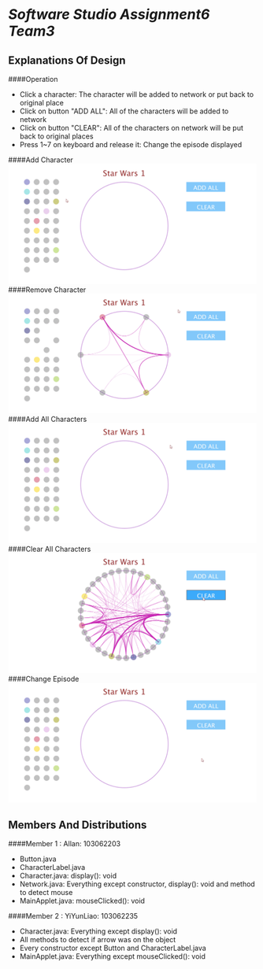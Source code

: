 # _Software Studio Assignment6 Team3_ #
## Explanations Of Design ##
####Operation
*	Click a character: The character will be added to network or put back to original place
*	Click on button "ADD ALL": All of the characters will be added to network
*	Click on button "CLEAR": All of the characters on network will be put back to original places
*	Press 1~7 on keyboard and release it: Change the episode displayed

####Add Character
![alt text](/picture/add.gif "Add Character")
####Remove Character
![alt text](/picture/remove.gif "Remove Character")
####Add All Characters
![alt text](/picture/addAll.gif "Add All Characters")
####Clear All Characters
![alt text](/picture/clear.gif "Clear All Characters")
####Change Episode
![alt text](/picture/changeEpisode.gif "Change Episode")

## Members And Distributions ##
####Member 1 : Allan: 103062203
*	Button.java
*	CharacterLabel.java
*	Character.java:	display(): void
*	Network.java: Everything except constructor, display(): void and method to detect mouse
*	MainApplet.java: mouseClicked(): void

####Member 2 : YiYunLiao: 103062235
*	Character.java: Everything except display(): void
*	All methods to detect if arrow was on the object
*	Every constructor except Button and CharacterLabel.java
*	MainApplet.java: Everything except mouseClicked(): void